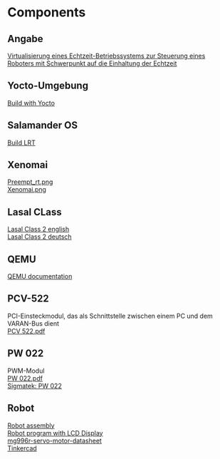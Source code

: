 # Components

## Angabe  
[Virtualisierung eines Echtzeit-Betriebssystems zur Steuerung eines Roboters mit Schwerpunkt auf die Einhaltung der Echtzeit](../resources/pdfs/MA/MA_Pamuk.pdf)

## Yocto-Umgebung  
[Build with Yocto](../sigmatek/salamander4/build_with_yocto.md)

## Salamander OS   
[Build LRT](../sigmatek/salamander4/build_LRT.md)

## Xenomai  
[Preempt_rt.png](../resources/images/info/preempt_rt.png)  
[Xenomai.png](../resources/images/info/xenomai.png)

## Lasal CLass 
[Lasal Class 2 english](../resources/pdfs/sigmatek/LasalClass2/LasalClass2_eng.pdf)  
[Lasal Class 2 deutsch](../resources/pdfs/sigmatek/LasalClass2/LasalClass2.pdf)

## QEMU  
<a href="https://www.qemu.org/docs/master/" target="_blank">QEMU documentation</a>

## PCV-522  
PCI-Einsteckmodul, das als Schnittstelle zwischen einem PC und dem VARAN-Bus dient  
[PCV 522.pdf](../resources/pdfs/sigmatek/PCV%20522.pdf)  

## PW 022
PWM-Modul  
[PW 022.pdf](../resources/pdfs/sigmatek/PW-022-eng.pdf)  
[Sigmatek: PW 022](https://www.sigmatek-automation.com/de/produkte/io-systeme/s-dias/digital-ausgang/pw-022/)

## Robot
[Robot assembly](https://tutorials-raspberrypi.de/raspberry-pi-6dof-robot-arm-verbinden/)  
[Robot program with LCD Display](https://projecthub.arduino.cc/lenfromtoronto/6-degrees-of-freedom-robot-arm-system-24faad)  
[mg996r-servo-motor-datasheet](https://components101.com/motors/mg996r-servo-motor-datasheet)  
[Tinkercad](https://www.tinkercad.com/things/gXXDZipwRJl-spannungsteiler-pw022/editel)  
